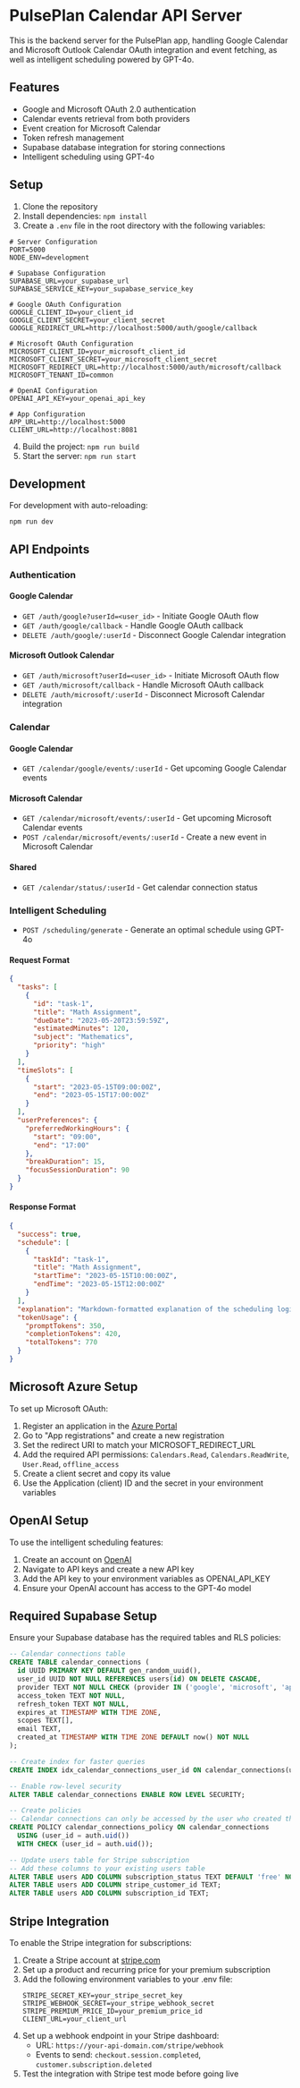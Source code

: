 # PulsePlan Calendar API Server

This is the backend server for the PulsePlan app, handling Google Calendar and Microsoft Outlook Calendar OAuth integration and event fetching, as well as intelligent scheduling powered by GPT-4o.

## Features

- Google and Microsoft OAuth 2.0 authentication
- Calendar events retrieval from both providers
- Event creation for Microsoft Calendar
- Token refresh management
- Supabase database integration for storing connections
- Intelligent scheduling using GPT-4o

## Setup

1. Clone the repository
2. Install dependencies: `npm install`
3. Create a `.env` file in the root directory with the following variables:

```
# Server Configuration
PORT=5000
NODE_ENV=development

# Supabase Configuration
SUPABASE_URL=your_supabase_url
SUPABASE_SERVICE_KEY=your_supabase_service_key

# Google OAuth Configuration
GOOGLE_CLIENT_ID=your_client_id
GOOGLE_CLIENT_SECRET=your_client_secret
GOOGLE_REDIRECT_URL=http://localhost:5000/auth/google/callback

# Microsoft OAuth Configuration
MICROSOFT_CLIENT_ID=your_microsoft_client_id
MICROSOFT_CLIENT_SECRET=your_microsoft_client_secret
MICROSOFT_REDIRECT_URL=http://localhost:5000/auth/microsoft/callback
MICROSOFT_TENANT_ID=common

# OpenAI Configuration
OPENAI_API_KEY=your_openai_api_key

# App Configuration
APP_URL=http://localhost:5000
CLIENT_URL=http://localhost:8081
```

4. Build the project: `npm run build`
5. Start the server: `npm run start`

## Development

For development with auto-reloading:

```
npm run dev
```

## API Endpoints

### Authentication

#### Google Calendar

- `GET /auth/google?userId=<user_id>` - Initiate Google OAuth flow
- `GET /auth/google/callback` - Handle Google OAuth callback
- `DELETE /auth/google/:userId` - Disconnect Google Calendar integration

#### Microsoft Outlook Calendar

- `GET /auth/microsoft?userId=<user_id>` - Initiate Microsoft OAuth flow
- `GET /auth/microsoft/callback` - Handle Microsoft OAuth callback
- `DELETE /auth/microsoft/:userId` - Disconnect Microsoft Calendar integration

### Calendar

#### Google Calendar

- `GET /calendar/google/events/:userId` - Get upcoming Google Calendar events

#### Microsoft Calendar

- `GET /calendar/microsoft/events/:userId` - Get upcoming Microsoft Calendar events
- `POST /calendar/microsoft/events/:userId` - Create a new event in Microsoft Calendar

#### Shared

- `GET /calendar/status/:userId` - Get calendar connection status

### Intelligent Scheduling

- `POST /scheduling/generate` - Generate an optimal schedule using GPT-4o

#### Request Format

```json
{
  "tasks": [
    {
      "id": "task-1",
      "title": "Math Assignment",
      "dueDate": "2023-05-20T23:59:59Z",
      "estimatedMinutes": 120,
      "subject": "Mathematics",
      "priority": "high"
    }
  ],
  "timeSlots": [
    {
      "start": "2023-05-15T09:00:00Z",
      "end": "2023-05-15T17:00:00Z"
    }
  ],
  "userPreferences": {
    "preferredWorkingHours": {
      "start": "09:00",
      "end": "17:00"
    },
    "breakDuration": 15,
    "focusSessionDuration": 90
  }
}
```

#### Response Format

```json
{
  "success": true,
  "schedule": [
    {
      "taskId": "task-1",
      "title": "Math Assignment",
      "startTime": "2023-05-15T10:00:00Z",
      "endTime": "2023-05-15T12:00:00Z"
    }
  ],
  "explanation": "Markdown-formatted explanation of the scheduling logic",
  "tokenUsage": {
    "promptTokens": 350,
    "completionTokens": 420,
    "totalTokens": 770
  }
}
```

## Microsoft Azure Setup

To set up Microsoft OAuth:

1. Register an application in the [Azure Portal](https://portal.azure.com/)
2. Go to "App registrations" and create a new registration
3. Set the redirect URI to match your MICROSOFT_REDIRECT_URL
4. Add the required API permissions: `Calendars.Read`, `Calendars.ReadWrite`, `User.Read`, `offline_access`
5. Create a client secret and copy its value
6. Use the Application (client) ID and the secret in your environment variables

## OpenAI Setup

To use the intelligent scheduling features:

1. Create an account on [OpenAI](https://platform.openai.com/)
2. Navigate to API keys and create a new API key
3. Add the API key to your environment variables as OPENAI_API_KEY
4. Ensure your OpenAI account has access to the GPT-4o model

## Required Supabase Setup

Ensure your Supabase database has the required tables and RLS policies:

```sql
-- Calendar connections table
CREATE TABLE calendar_connections (
  id UUID PRIMARY KEY DEFAULT gen_random_uuid(),
  user_id UUID NOT NULL REFERENCES users(id) ON DELETE CASCADE,
  provider TEXT NOT NULL CHECK (provider IN ('google', 'microsoft', 'apple')),
  access_token TEXT NOT NULL,
  refresh_token TEXT NOT NULL,
  expires_at TIMESTAMP WITH TIME ZONE,
  scopes TEXT[],
  email TEXT,
  created_at TIMESTAMP WITH TIME ZONE DEFAULT now() NOT NULL
);

-- Create index for faster queries
CREATE INDEX idx_calendar_connections_user_id ON calendar_connections(user_id);

-- Enable row-level security
ALTER TABLE calendar_connections ENABLE ROW LEVEL SECURITY;

-- Create policies
-- Calendar connections can only be accessed by the user who created them
CREATE POLICY calendar_connections_policy ON calendar_connections
  USING (user_id = auth.uid())
  WITH CHECK (user_id = auth.uid());

-- Update users table for Stripe subscription
-- Add these columns to your existing users table
ALTER TABLE users ADD COLUMN subscription_status TEXT DEFAULT 'free' NOT NULL;
ALTER TABLE users ADD COLUMN stripe_customer_id TEXT;
ALTER TABLE users ADD COLUMN subscription_id TEXT;
```

## Stripe Integration

To enable the Stripe integration for subscriptions:

1. Create a Stripe account at [stripe.com](https://stripe.com)
2. Set up a product and recurring price for your premium subscription
3. Add the following environment variables to your .env file:
   ```
   STRIPE_SECRET_KEY=your_stripe_secret_key
   STRIPE_WEBHOOK_SECRET=your_stripe_webhook_secret
   STRIPE_PREMIUM_PRICE_ID=your_premium_price_id
   CLIENT_URL=your_client_url
   ```
4. Set up a webhook endpoint in your Stripe dashboard:
   - URL: `https://your-api-domain.com/stripe/webhook`
   - Events to send: `checkout.session.completed`, `customer.subscription.deleted`
5. Test the integration with Stripe test mode before going live
